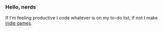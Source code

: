 ### Hello, nerds

If I'm feeling productive I code whatever is on my to-do list, if not I make [indie games](https://samuelbushi.com). 
